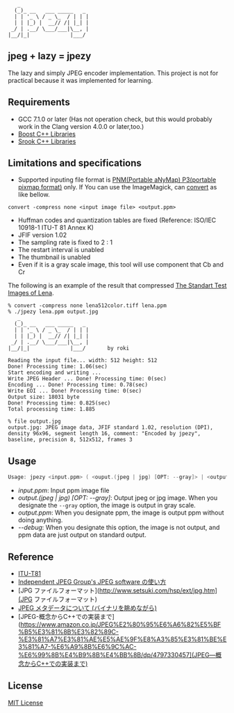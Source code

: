 ```
   _
  (_)_ __   ___ _____   _
  | | '_ \ / _ \_  / | | |
  | | |_) |  __// /| |_| |
 _/ | .__/ \___/___|\__, |
|__/|_|             |___/
```

## jpeg + lazy = jpezy
The lazy and simply JPEG encoder implementation. This project is not for practical because it was implemented for learning.

## Requirements

* GCC 7.1.0 or later (Has not operation check, but this would probably work in the Clang version 4.0.0 or later,too.)
* [Boost C++ Libraries](http://www.boost.org/)
* [Srook C++ Libraries](https://github.com/falgon/SrookCppLibraries)

## Limitations and specifications

* Supported inputing file format is [PNM(Portable aNyMap) P3(portable pixmap format)](https://en.wikipedia.org/wiki/Netpbm_format) only. If You can use the ImageMagick, can [convert](https://www.imagemagick.org/script/convert.php) as like bellow.
```
convert -compress none <input image file> <output.ppm>
```
* Huffman codes and quantization tables are fixed (Reference: ISO/IEC 10918-1 ITU-T 81 Annex K)
* JFIF version 1.02
* The sampling rate is fixed to 2 : 1
* The restart interval is unabled
* The thumbnail is unabled
* Even if it is a gray scale image, this tool will use component that Cb and Cr

The following is an example of the result that compressed [The Standart Test Images of Lena](http://www.ece.rice.edu/~wakin/images/).
```
% convert -compress none lena512color.tiff lena.ppm
% ./jpezy lena.ppm output.jpg
   _
  (_)_ __   ___ _____   _
  | | '_ \ / _ \_  / | | |
  | | |_) |  __// /| |_| |
 _/ | .__/ \___/___|\__, |
|__/|_|             |___/       by roki

Reading the input file... width: 512 height: 512
Done! Processing time: 1.06(sec)
Start encoding and writing ...
Write JPEG Header ... Done! Processing time: 0(sec)
Encoding ... Done! Processing time: 0.78(sec)
Write EOI ... Done! Processing time: 0(sec)
Output size: 18031 byte
Done! Processing time: 0.825(sec)
Total processing time: 1.885

% file output.jpg
output.jpg: JPEG image data, JFIF standard 1.02, resolution (DPI), density 96x96, segment length 16, comment: "Encoded by jpezy", baseline, precision 8, 512x512, frames 3
```

## Usage
```cpp
Usage: jpezy <input.ppm> ( <ouput.(jpeg | jpg) [OPT: --gray]> | <output.ppm> | --debug )
```
* <i>input.ppm</i>: Input ppm image file
* <i>output.(jpeg | jpg) [OPT: --gray]</i>: Output jpeg or jpg image. When you designate the `--gray` option, the image is output in gray scale.
* <i>output.ppm</i>: When you designate ppm, the image is output ppm without doing anything.
* <i>--debug</i>: When you designate this option, the image is not output, and ppm data are just output on standard output.

## Reference
* [ITU-T81](https://www.w3.org/Graphics/JPEG/itu-t81.pdf) 
* [Independent JPEG Group's JPEG software の使い方](https://cetus.sakura.ne.jp/softlab/software2/jpeg6b_usage_j.html)
* [JPG ファイルフォーマット](http://www.setsuki.com/hsp/ext/jpg.htm](JPG ファイルフォーマット)
* [JPEG メタデータについて (バイナリを眺めながら)](http://diary.awm.jp/~yoya/data/2015/10/16/JPEGMeta_rev3.pdf)
* [JPEG-概念からC++での実装まで](https://www.amazon.co.jp/JPEG%E2%80%95%E6%A6%82%E5%BF%B5%E3%81%8B%E3%82%89C-%E3%81%A7%E3%81%AE%E5%AE%9F%E8%A3%85%E3%81%BE%E3%81%A7-%E6%A9%8B%E6%9C%AC-%E6%99%8B%E4%B9%8B%E4%BB%8B/dp/4797330457](JPEG―概念からC++での実装まで)

## License
[MIT License](https://github.com/falgon/jpezy/blob/master/LICENSE)
